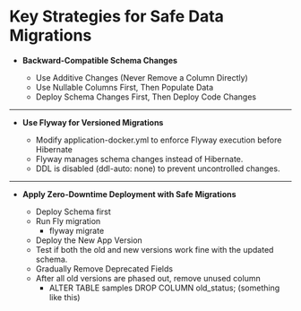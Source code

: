 # Key Strategies for Safe Data Migrations

- **Backward-Compatible Schema Changes**

  -  Use Additive Changes (Never Remove a Column Directly)
  - Use Nullable Columns First, Then Populate Data
  - Deploy Schema Changes First, Then Deploy Code Changes

---
- **Use Flyway for Versioned Migrations**

    - Modify application-docker.yml to enforce Flyway execution before Hibernate
    - Flyway manages schema changes instead of Hibernate.
    - DDL is disabled (ddl-auto: none) to prevent uncontrolled changes.
---
- **Apply Zero-Downtime Deployment with Safe Migrations**

  - Deploy Schema first
  - Run Fly migration
    - flyway migrate
  - Deploy the New App Version
  - Test if both the old and new versions work fine with the updated schema.
  - Gradually Remove Deprecated Fields
  - After all old versions are phased out, remove unused column
    - ALTER TABLE samples DROP COLUMN old_status; (something like this)
